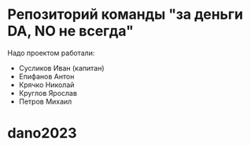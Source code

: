 # Репозиторий команды "за деньги DA, NO не всегда"



Надо проектом работали:
- Сусликов Иван (капитан)
- Епифанов Антон
- Крячко Николай
- Круглов Ярослав
- Петров Михаил
# dano2023
